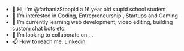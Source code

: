 - 👋 Hi, I’m @farhanIzStoopid a 16 year old stupid school student
- 👀 I’m interested in Coding, Entrepreneurship , Startups and Gaming
- 🌱 I’m currently learning web development, video editing, building custom chat bots etc.
- 💞️ I’m looking to collaborate on ...
- 📫 How to reach me, Linkedin:
  

<!---
farhanIzStoopid/farhanIzStoopid is a ✨ special ✨ repository because its `README.md` (this file) appears on your GitHub profile.
You can click the Preview link to take a look at your changes.
--->
